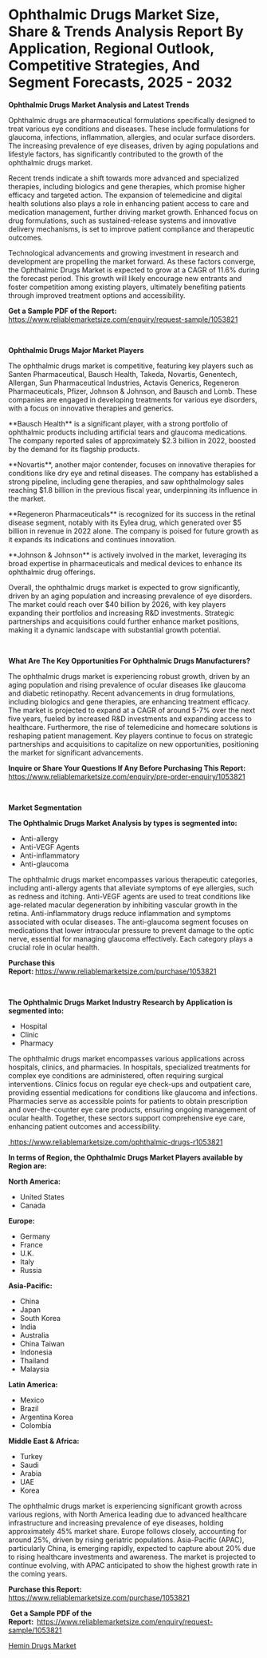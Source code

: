 <p><h1>Ophthalmic Drugs Market Size, Share & Trends Analysis Report By Application, Regional Outlook, Competitive Strategies, And Segment Forecasts, 2025 - 2032</h1></p><p><strong>Ophthalmic Drugs Market Analysis and Latest Trends</strong></p>
<p><p>Ophthalmic drugs are pharmaceutical formulations specifically designed to treat various eye conditions and diseases. These include formulations for glaucoma, infections, inflammation, allergies, and ocular surface disorders. The increasing prevalence of eye diseases, driven by aging populations and lifestyle factors, has significantly contributed to the growth of the ophthalmic drugs market. </p><p>Recent trends indicate a shift towards more advanced and specialized therapies, including biologics and gene therapies, which promise higher efficacy and targeted action. The expansion of telemedicine and digital health solutions also plays a role in enhancing patient access to care and medication management, further driving market growth. Enhanced focus on drug formulations, such as sustained-release systems and innovative delivery mechanisms, is set to improve patient compliance and therapeutic outcomes.</p><p>Technological advancements and growing investment in research and development are propelling the market forward. As these factors converge, the Ophthalmic Drugs Market is expected to grow at a CAGR of 11.6% during the forecast period. This growth will likely encourage new entrants and foster competition among existing players, ultimately benefiting patients through improved treatment options and accessibility.</p></p>
<p><strong>Get a Sample PDF of the Report:&nbsp;</strong> <a href="https://www.reliablemarketsize.com/enquiry/request-sample/1053821?utm_campaign=2932&utm_medium=2&utm_source=Github&utm_content=ia&utm_term=08032025&utm_id=ophthalmic-drugs">https://www.reliablemarketsize.com/enquiry/request-sample/1053821</a></p>
<p>&nbsp;</p>
<p><strong>Ophthalmic Drugs Major Market Players</strong></p>
<p><p>The ophthalmic drugs market is competitive, featuring key players such as Santen Pharmaceutical, Bausch Health, Takeda, Novartis, Genentech, Allergan, Sun Pharmaceutical Industries, Actavis Generics, Regeneron Pharmaceuticals, Pfizer, Johnson & Johnson, and Bausch and Lomb. These companies are engaged in developing treatments for various eye disorders, with a focus on innovative therapies and generics.</p><p>**Bausch Health** is a significant player, with a strong portfolio of ophthalmic products including artificial tears and glaucoma medications. The company reported sales of approximately $2.3 billion in 2022, boosted by the demand for its flagship products.</p><p>**Novartis**, another major contender, focuses on innovative therapies for conditions like dry eye and retinal diseases. The company has established a strong pipeline, including gene therapies, and saw ophthalmology sales reaching $1.8 billion in the previous fiscal year, underpinning its influence in the market.</p><p>**Regeneron Pharmaceuticals** is recognized for its success in the retinal disease segment, notably with its Eylea drug, which generated over $5 billion in revenue in 2022 alone. The company is poised for future growth as it expands its indications and continues innovation.</p><p>**Johnson & Johnson** is actively involved in the market, leveraging its broad expertise in pharmaceuticals and medical devices to enhance its ophthalmic drug offerings.</p><p>Overall, the ophthalmic drugs market is expected to grow significantly, driven by an aging population and increasing prevalence of eye disorders. The market could reach over $40 billion by 2026, with key players expanding their portfolios and increasing R&D investments. Strategic partnerships and acquisitions could further enhance market positions, making it a dynamic landscape with substantial growth potential.</p></p>
<p>&nbsp;</p>
<p><strong>What Are The Key Opportunities For Ophthalmic Drugs Manufacturers?</strong></p>
<p><p>The ophthalmic drugs market is experiencing robust growth, driven by an aging population and rising prevalence of ocular diseases like glaucoma and diabetic retinopathy. Recent advancements in drug formulations, including biologics and gene therapies, are enhancing treatment efficacy. The market is projected to expand at a CAGR of around 5-7% over the next five years, fueled by increased R&D investments and expanding access to healthcare. Furthermore, the rise of telemedicine and homecare solutions is reshaping patient management. Key players continue to focus on strategic partnerships and acquisitions to capitalize on new opportunities, positioning the market for significant advancements.</p></p>
<p><strong>Inquire or Share Your Questions If Any Before Purchasing This Report:</strong> <a href="https://www.reliablemarketsize.com/enquiry/pre-order-enquiry/1053821?utm_campaign=2932&utm_medium=2&utm_source=Github&utm_content=ia&utm_term=08032025&utm_id=ophthalmic-drugs">https://www.reliablemarketsize.com/enquiry/pre-order-enquiry/1053821</a></p>
<p>&nbsp;</p>
<p><strong>Market Segmentation</strong></p>
<p><strong>The Ophthalmic Drugs Market Analysis by types is segmented into:</strong></p>
<p><ul><li>Anti-allergy</li><li>Anti-VEGF Agents</li><li>Anti-inflammatory</li><li>Anti-glaucoma</li></ul></p>
<p><p>The ophthalmic drugs market encompasses various therapeutic categories, including anti-allergy agents that alleviate symptoms of eye allergies, such as redness and itching. Anti-VEGF agents are used to treat conditions like age-related macular degeneration by inhibiting vascular growth in the retina. Anti-inflammatory drugs reduce inflammation and symptoms associated with ocular diseases. The anti-glaucoma segment focuses on medications that lower intraocular pressure to prevent damage to the optic nerve, essential for managing glaucoma effectively. Each category plays a crucial role in ocular health.</p></p>
<p><strong>Purchase this Report:&nbsp;</strong><a href="https://www.reliablemarketsize.com/purchase/1053821?utm_campaign=2932&utm_medium=2&utm_source=Github&utm_content=ia&utm_term=08032025&utm_id=ophthalmic-drugs">https://www.reliablemarketsize.com/purchase/1053821</a></p>
<p>&nbsp;</p>
<p><strong>The Ophthalmic Drugs Market Industry Research by Application is segmented into:</strong></p>
<p><ul><li>Hospital</li><li>Clinic</li><li>Pharmacy</li></ul></p>
<p><p>The ophthalmic drugs market encompasses various applications across hospitals, clinics, and pharmacies. In hospitals, specialized treatments for complex eye conditions are administered, often requiring surgical interventions. Clinics focus on regular eye check-ups and outpatient care, providing essential medications for conditions like glaucoma and infections. Pharmacies serve as accessible points for patients to obtain prescription and over-the-counter eye care products, ensuring ongoing management of ocular health. Together, these sectors support comprehensive eye care, enhancing patient outcomes and accessibility.</p></p>
<p><a href="https://www.reliablemarketsize.com/ophthalmic-drugs-r1053821?utm_campaign=2932&utm_medium=2&utm_source=Github&utm_content=ia&utm_term=08032025&utm_id=ophthalmic-drugs">&nbsp;https://www.reliablemarketsize.com/ophthalmic-drugs-r1053821</a></p>
<p><strong>In terms of Region, the Ophthalmic Drugs Market Players available by Region are:</strong></p>
<p>
    <p> <strong> North America: </strong>
        <ul>
            <li>United States</li>
            <li>Canada</li>
        </ul>
        </p> 
    <p> <strong> Europe: </strong>
        <ul>
            <li>Germany</li>
            <li>France</li>
            <li>U.K.</li>
            <li>Italy</li>
            <li>Russia</li>
        </ul>
        </p> 
    <p> <strong> Asia-Pacific: </strong>
        <ul>
            <li>China</li>
            <li>Japan</li>
            <li>South Korea</li>
            <li>India</li>
            <li>Australia</li>
            <li>China Taiwan</li>
            <li>Indonesia</li>
            <li>Thailand</li>
            <li>Malaysia</li>
        </ul>
        </p> 
    <p> <strong> Latin America: </strong>
        <ul>
            <li>Mexico</li>
            <li>Brazil</li>
            <li>Argentina Korea</li>
            <li>Colombia</li>
        </ul>
        </p> 
    <p> <strong> Middle East & Africa: </strong>
        <ul>
            <li>Turkey</li>
            <li>Saudi</li>
            <li>Arabia</li>
            <li>UAE</li>
            <li>Korea</li>
        </ul>
    </p>
    </p>
<p><p>The ophthalmic drugs market is experiencing significant growth across various regions, with North America leading due to advanced healthcare infrastructure and increasing prevalence of eye diseases, holding approximately 45% market share. Europe follows closely, accounting for around 25%, driven by rising geriatric populations. Asia-Pacific (APAC), particularly China, is emerging rapidly, expected to capture about 20% due to rising healthcare investments and awareness. The market is projected to continue evolving, with APAC anticipated to show the highest growth rate in the coming years.</p></p>
<p><strong>Purchase this Report: </strong><a href="https://www.reliablemarketsize.com/purchase/1053821?utm_campaign=2932&utm_medium=2&utm_source=Github&utm_content=ia&utm_term=08032025&utm_id=ophthalmic-drugs">https://www.reliablemarketsize.com/purchase/1053821</a></p>
<p>&nbsp;<strong>Get a Sample PDF of the Report:&nbsp;&nbsp;</strong><a href="https://www.reliablemarketsize.com/enquiry/request-sample/1053821?utm_campaign=2932&utm_medium=2&utm_source=Github&utm_content=ia&utm_term=08032025&utm_id=ophthalmic-drugs">https://www.reliablemarketsize.com/enquiry/request-sample/1053821</a></p>
<p><strong></strong></p>
<p><p><a href="https://github.com/haajipauget/Market-Research-Report-List-1/blob/main/hemin-drugs-market.md?utm_campaign=2932&utm_medium=2&utm_source=Github&utm_content=ia&utm_term=08032025&utm_id=ophthalmic-drugs">Hemin Drugs Market</a></p></p>